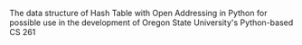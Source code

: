 The data structure of Hash Table with Open Addressing in Python for possible use in the development of Oregon State University's Python-based CS 261
